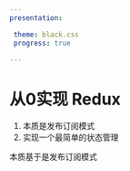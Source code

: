 ```yaml
---
presentation:

 theme: black.css
 progress: true

---
```



<!-- slide -->
# 从0实现 Redux
1. 本质是发布订阅模式
2. 实现一个最简单的状态管理
<!-- slide -->
本质基于是发布订阅模式

```
```